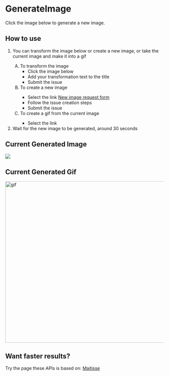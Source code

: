 # GenerateImage
Click the image below to generate a new image.

## How to use
<ol>
  <li>You can transform the image below or create a new image, or take the current image and make it into a gif</li>
  <ol type='A'>
      <li>To transform the image
        <ul>
          <li>Click the image below</li>
          <li>Add your transformation text to the title</li>
          <li>Submit the issue</li>
        </ul>
      </li>
      <li>To create a new image</li>
        <ul>
          <li>Select the link <a href='https://github.com/MatissesProjects/GenerateImage/issues/new?title=CreateImage:%20Create%20New%20Image&template=NewImage.yml'>New image request form</a></li>
          <li>Follow the issue creation steps</li>
          <li>Submit the issue</li>
        </ul>
      </li>
      <li>To create a gif from the current image</li>
        <ul>
          <li>Select the link <a href='https://github.com/MatissesProjects/GenerateImage/issues/new?title=ImageToGif:%20&body=No%20need%20to%20modify%20the%20body%20or%20the%20title')></a></li>
        </ul>
      </li>
    </ol>
    <li>Wait for the new image to be generated, around 30 seconds</li>
</ol>

## Current Generated Image
[<img src='https://fileserver.matissetec.dev/output/createImage/630649313860780043/8853548234/8853548234/png'>](https://github.com/MatissesProjects/GenerateImage/issues/new?title=Transform:%20&body=No%20need%20to%20modify%20the%20body,%20just%20add%20your%20transformation%20to%20the%20photo%20in%20the%20title)

## Current Generated Gif
<img src='https://fileserver.matissetec.dev/output/backgroundExtenderGif/630649313860780043/8582520726/apiOut/gif' width='512' height='512' alt='gif'>

## Want faster results?
Try the page these APIs is based on: [Maitisse](https://deepnarration.matissetec.dev/)